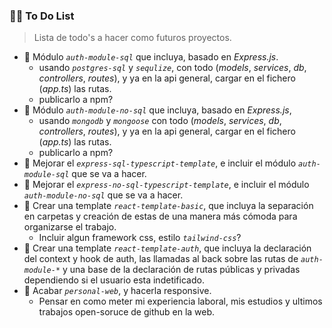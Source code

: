 ### 👨‍🏫 To Do List
> Lista de todo's a hacer como futuros proyectos.

* 🦥 Módulo *`auth-module-sql`* que incluya, basado en *Express.js*.
    * usando *`postgres-sql`* y *`sequlize`*, con todo (*models*, *services*, *db*, *controllers*, *routes*), y ya en la api general, cargar en el fichero (*app.ts*) las rutas.
    * publicarlo a npm?
* 🦥 Módulo *`auth-module-no-sql`* que incluya, basado en *Express.js*,
    * usando *`mongodb`* y *`mongoose`* con todo (*models*, *services*, *db*, *controllers*, *routes*), y ya en la api general, cargar en el fichero (*app.ts*) las rutas.
    * publicarlo a npm?
* 🦥 Mejorar el *`express-sql-typescript-template`*, e incluir el módulo *`auth-module-sql`* que se va a hacer.
* 🦥 Mejorar el *`express-no-sql-typescript-template`*, e incluir el módulo *`auth-module-no-sql`* que se va a hacer.
* 🦥 Crear una template *`react-template-basic`*, que incluya la separación en carpetas y creación de estas de una manera más cómoda para organizarse el trabajo.
    * Incluir algun framework css, estilo *`tailwind-css`*?
* 🦥 Crear una template *`react-template-auth`*, que incluya la declaración del context y hook de auth, las llamadas al back sobre las rutas de *`auth-module-*`* y una base de la declaración de rutas públicas y privadas dependiendo si el usuario esta indetificado.
* 🦥 Acabar *`personal-web`*, y hacerla responsive.
    * Pensar en como meter mi experiencia laboral, mis estudios y ultimos trabajos open-soruce de github en la web.    
